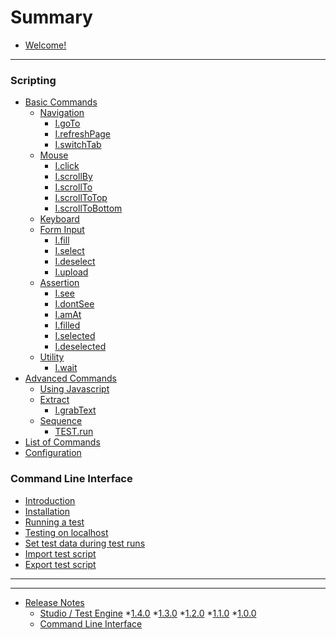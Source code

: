 # Summary

* [Welcome!](README.md)
<!--### Getting Started-->
<!--* [Creating your first script](creating_your_first_test.md)-->

---

### Scripting
* [Basic Commands](scripting/basic_commands.md)
    * [Navigation](scripting/navigation.md)
        * [I.goTo](scripting/navigation.md#igoto)
        * [I.refreshPage](scripting/navigation.md#irefreshpage)
        * [I.switchTab](scripting/navigation.md#iswitchtab)
    * [Mouse](scripting/mouse.md)
        * [I.click](scripting/mouse.md#iclick)
        * [I.scrollBy](scripting/mouse.md#iscrollby)
        * [I.scrollTo](scripting/mouse.md#iscrollto)
        * [I.scrollToTop](scripting/mouse.md#iscrolltotop)
        * [I.scrollToBottom](scripting/mouse.md#iscrolltobottom)
    * [Keyboard](scripting/keyboard.md)
    * [Form Input](scripting/form_input.md)
        * [I.fill](scripting/form_input.md#ifill)
        * [I.select](scripting/form_input.md#iselect)
        * [I.deselect](scripting/form_input.md#ideselect)
        * [I.upload](scripting/form_input.md#iupload)
    * [Assertion](scripting/assertion.md)
        * [I.see](scripting/assertion.md#isee)
        * [I.dontSee](scripting/assertion.md#idontsee)
        * [I.amAt](scripting/assertion.md#iamat)
        * [I.filled](scripting/assertion.md#ifilled)
        * [I.selected](scripting/assertion.md#iselected)
        * [I.deselected](scripting/assertion.md#ideselected)
    * [Utility](scripting/utility.md)
        * [I.wait](scripting/utility.md#iwait)
* [Advanced Commands](scripting/advanced_commands.md)
    * [Using Javascript](scripting/javascript.md)
    * [Extract](scripting/extract.md)
        * [I.grabText](scripting/extract.md#igrabtext)
    * [Sequence](scripting/sequence.md)
        * [TEST.run](scripting/sequence.md#testrun)
    <!--* Conditional Control Flow (Coming soon)-->
* [List of Commands](scripting/list_of_commands.md)
* [Configuration](scripting/config.md)

### Command Line Interface
* [Introduction](cli/intro.md#command-line-interface)
* [Installation](cli/installation.md)
* [Running a test](cli/run_test.md)
* [Testing on localhost](cli/ngrok.md)
* [Set test data during test runs](cli/test_data.md)
* [Import test script](cli/import_test.md)
* [Export test script](cli/export_test.md)

<!--### Best Practices-->
<!--* Resuable tests-->
<!--* Building test-able web applications-->

---

<!--### Reference-->
<!--* [All commands](scripting/glossary.md)-->

---

* [Release Notes](release_notes.md)
    * [Studio / Test Engine](release_notes.md#studio--test-engine)
        *[1.4.0](release_notes.md)
        *[1.3.0](release_notes.md)
        *[1.2.0](release_notes.md)
        *[1.1.0](release_notes.md)
        *[1.0.0](release_notes.md)
    * [Command Line Interface](release_notes.md#command-line-interface)




